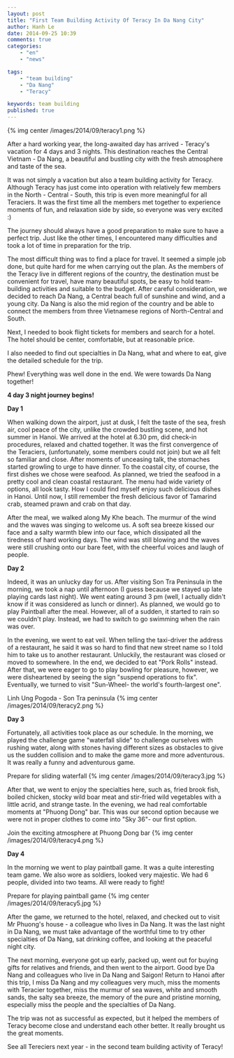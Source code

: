 ```yaml
---
layout: post
title: "First Team Building Activity Of Teracy In Da Nang City"
author: Hanh Le
date: 2014-09-25 10:39
comments: true
categories:
    - "en"
    - "news"

tags:
    - "team building"
    - "Da Nang"
    - "Teracy"

keywords: team building
published: true
---
```

{% img center /images/2014/09/teracy1.png %}

After a hard working year, the long-awaited day has arrived - Teracy's vacation for 4 days and 3 nights.
This destination reaches the Central Vietnam - Da Nang, a beautiful and bustling city with the fresh
atmosphere and taste of the sea.

It was not simply a vacation but also a team building activity for Teracy. Although Teracy has just
come into operation with relatively few members in the North - Central - South, this trip is even
more meaningful for all Teraciers. It was the first time all the members met together to experience
moments of fun, and relaxation side by side, so everyone was very excited :)

The journey should always have a good preparation to make sure to have a perfect trip. Just like the
other times, I encountered many difficulties and took a lot of time in preparation for the trip.

The most difficult thing was to find a place for travel. It seemed a simple job done, but quite hard
for me when carrying out the plan. As the members of the Teracy live in different regions of the country,
the destination must be convenient for travel, have many beautiful spots, be easy to hold team-building
activities and suitable to the budget. After careful consideration, we decided to reach Da Nang, a
Central beach full of sunshine and wind, and a young city. Da Nang is also the mid region of the
country and be able to connect the members from three Vietnamese regions of North-Central and South.

Next, I needed to book flight tickets for members and search for a hotel. The hotel should be center,
comfortable, but at reasonable price.

I also needed to find out specialties in Da Nang, what and where to eat, give the detailed schedule
for the trip.

Phew!  Everything was well done in the end. We were towards Da Nang together!

**4 day 3 night journey begins!**

**Day 1**

When walking down the airport, just at dusk, I felt the taste of the sea, fresh air, cool
peace of the city, unlike the crowded bustling scene, and hot summer in Hanoi. We
arrived at the hotel at 6.30 pm, did check-in procedures, relaxed and chatted together.
It was the first convergence of the Teraciers, (unfortunately, some members could not join) but we all
felt so familiar and close. After moments of unceasing talk, the stomaches started growling to
urge to have dinner. To the coastal city, of course, the first dishes we chose were seafood. As planned,
we tried the seafood in a pretty cool and clean coastal restaurant. The menu had wide variety
of options, all look tasty. How I could find myself enjoy such delicious dishes in Hanoi. Until now,
I still remember the fresh delicious favor of Tamarind crab, steamed prawn and crab on that day.

After the meal, we walked along My Khe beach. The murmur of the wind and the waves was singing to
welcome us. A soft sea breeze kissed our face and a salty warmth blew into our face, which dissipated
all the tiredness of hard working days. The wind was still blowing and the waves were still crushing
onto our bare feet, with the cheerful voices and laugh of people.

**Day 2**

Indeed, it was an unlucky day for us. After visiting Son Tra Peninsula in the morning, we took a nap
until afternoon (I guess  because we stayed up late playing cards last night). We went eating around
3 pm (well, I actually didn't know if it was considered as lunch or dinner). As planned, we would go
to play Paintball after the meal. However, all of a sudden, it started to rain so we couldn't play.
Instead, we had to switch to go swimming when the rain was over.

In the evening, we went to eat veil. When telling the taxi-driver the address of a restaurant, he
said it was so hard to find that new street name so I told him to take us to another restaurant. Unluckily,
the restaurant was closed or moved to somewhere. In the end, we decided to eat "Pork Rolls" instead.
After that, we were eager to go to play bowling for pleasure, however, we were disheartened by seeing
the sign "suspend operations to fix". Eventually, we turned to visit "Sun-Wheel- the world's
fourth-largest one".

Linh Ung Pogoda - Son Tra peninsula {% img center /images/2014/09/teracy2.png %}

**Day 3**

Fortunately, all activities took place as our schedule. In the morning, we played the
challenge game "waterfall slide" to challenge ourselves with rushing water, along with stones having
different sizes as obstacles to give us the sudden collision and to make the game more and more
adventurous. It was really a funny and adventurous game.

Prepare for sliding waterfall {% img center /images/2014/09/teracy3.jpg %}

After that, we went to enjoy the specialties here, such as, fried brook fish, boiled chicken, stocky
wild boar meat and stir-fried wild vegetables with a little acrid, and strange taste. In the evening,
we had real comfortable moments at "Phuong Dong" bar. This was our second option because we were not
in proper clothes to come into "Sky 36"- our first option.

Join the exciting atmosphere at Phuong Dong bar {% img center /images/2014/09/teracy4.png %}

**Day 4**

In the morning we went to play paintball game. It was a quite interesting team game. We also wore as
soldiers, looked very majestic. We had 6 people, divided into two teams. All were ready to fight!

Prepare for playing paintball game {% img center /images/2014/09/teracy5.jpg %}

After the game, we returned to the hotel, relaxed, and checked out to visit Mr Phuong's house - a
colleague who lives in Da Nang. It was the last night in Da Nang, we must take advantage of the worthful
time to try other specialties of Da Nang, sat drinking coffee, and looking at the peaceful night
city.

The next morning, everyone got up early, packed up, went out for buying gifts for relatives and friends,
and then went to the airport. Good bye Da Nang and colleagues who live in Da Nang and Saigon!
Return to Hanoi after this trip, I miss Da Nang and my colleagues very much, miss the moments
with Teracier together, miss the murmur of sea waves, white and smooth sands,
the salty sea breeze, the memory of the pure and pristine morning, especially miss the people and the
specialties of Da Nang.

The trip was not as successful as expected, but it helped the members of Teracy become close and
understand each other better. It really brought us the great moments.

See all Tereciers next year - in the second team building activity of Teracy!
